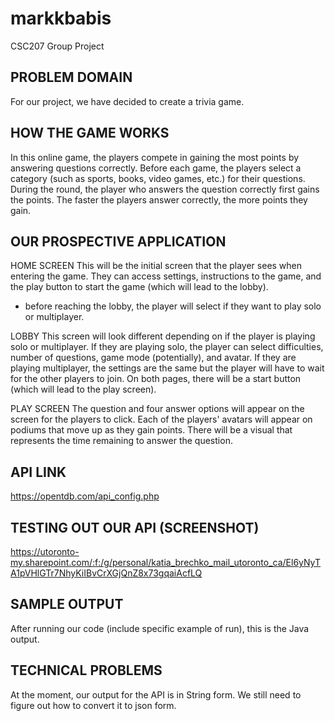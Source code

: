 # markkbabis
CSC207 Group Project

## PROBLEM DOMAIN
For our project, we have decided to create a trivia game.

## HOW THE GAME WORKS
In this online game, the players compete in gaining the most points by answering questions correctly.
Before each game, the players select a category (such as sports, books, video games, etc.) for their questions.
During the round, the player who answers the question correctly first gains the points.
The faster the players answer correctly, the more points they gain.

## OUR PROSPECTIVE APPLICATION

HOME SCREEN
This will be the initial screen that the player sees when entering the game.
They can access settings, instructions to the game, and the play button 
to start the game (which will lead to the lobby).

* before reaching the lobby, the player will select if they want to play solo or multiplayer.

LOBBY
This screen will look different depending on if the player is playing solo or multiplayer.
If they are playing solo, the player can select difficulties, number of questions, game mode (potentially), and avatar.
If they are playing multiplayer, the settings are the same but the player will have to wait for the other players to join.
On both pages, there will be a start button (which will lead to the play screen).

PLAY SCREEN
The question and four answer options will appear on the screen for the players to click.
Each of the players' avatars will appear on podiums that move up as they gain points.
There will be a visual that represents the time remaining to answer the question.

## API LINK
https://opentdb.com/api_config.php

## TESTING OUT OUR API (SCREENSHOT)
https://utoronto-my.sharepoint.com/:f:/g/personal/katia_brechko_mail_utoronto_ca/El6yNyTA1pVHlGTr7NhyKiIBvCrXGjQnZ8x73gqaiAcfLQ

## SAMPLE OUTPUT
After running our code (include specific example of run), this is the Java output.

## TECHNICAL PROBLEMS
At the moment, our output for the API is in String form. We still need to figure out how to convert it to json form.